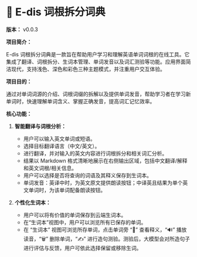 # 📒 E-dis 词根拆分词典

**版本：** v0.0.3

**项目简介：**

E-dis 词根拆分词典是一款旨在帮助用户学习和理解英语单词词根的在线工具。它集成了翻译、词根拆分、生词本管理、单词发音以及词汇测验等功能。应用界面简洁现代，支持浅色、深色和彩色三种主题模式，并注重用户交互体验。

**项目目的：**

通过对单词词源的介绍、词根词缀的拆解以及提供单词发音，帮助学习者在学习新单词时，快速理解单词含义、掌握正确发音，提高词汇记忆效率。

**核心功能：**

1.  **智能翻译与词根分析：**
    *   用户可以输入英文单词或短语。
    *   选择目标翻译语言（中文/英文）。
    *   进行翻译，并对输入的英文内容进行词根拆分和相关词汇分析。
    *   结果以 Markdown 格式清晰地展示在右侧输出区域，包括中文翻译/解释和英文词根/相关信息。
    *   用户可以选择是否将查询的词语及其释义保存到生词本。
    *   单词发音：英译中时，为英文原文提供朗读按钮；中译英且结果为单个英文单词时，为该单词配备朗读按钮。

2.  **个性化生词本：**
    *   用户可以将有价值的单词保存到云端生词本。
    *   在“生词本”视图中，用户可以浏览所有已保存的单词。
    *   在 “生词本” 视图可浏览所存单词，点击单词旁 “📖” 查看释义，“🔊” 播放读音，“🗑️” 删除单词，“✍️” 进行造句测验。测验后，大模型会对所造句子进行评估与反馈，用户可依此选择保留或移除生词。
  
